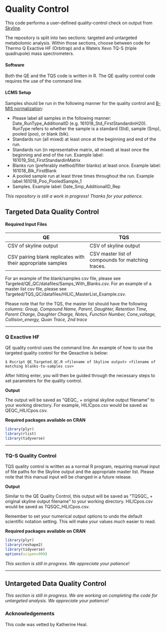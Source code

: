 # Quality Control

This code performs a user-defined quality-control check on output from [Skyline](https://skyline.ms/project/home/software/Skyline/begin.view).

The repository is split into two sections: targeted and untargeted metabolomic analysis. Within those sections, choose between code for Thermo Q Exactive HF (Orbitrap) and a Waters Xevo TQ-S (triple quadrupole) mass spectrometers.

#### Software

Both the QE and the TQS code is written in R. The QE quality control code requires the use of the command line.

#### LCMS Setup

Samples should be run in the following manner for the quality control and [B-MIS normalization](https://github.com/IngallsLabUW/B-MIS-normalization):

* Please label all samples in the following manner: Date_RunType_AdditionalID (e.g. 161018_Std_FirstStandardinH20). RunType refers to whether the sample is a standard (Std), sample (Smp), pooled (poo), or blank (blk).
* Standards run (all mixed) at least once at the beginning and end of the run.
* Standards run (in representative matrix, all mixed) at least once the beginning and end of the run. Example label: 161019_Std_FirstStandardinMatrix
* Blanks run (preferably method/filter blanks) at least once. Example label: 161018_Blk_FirstBlank
* A pooled sample run at least three times throughout the run. Example label:161018_Poo_PooledSample_1
* Samples. Example label: Date_Smp_AdditionalID_Rep

*This repository is still a work in progress! Thanks for your patience.*

## Targeted Data Quality Control

#### Required Input Files

QE | TQS
------------ | -------------
CSV of skyline output | CSV of skyline output
CSV pairing blank replicates with their appropriate samples | CSV master list of compounds for matching traces.

For an example of the blank/samples csv file, please see Targeted/QE_QC/datafiles/Samps_With_Blanks.csv.
For an example of a master list csv file, please see Targeted/TQS_QC/datafiles/HILIC_MasterList_Example.csv.

Please note that for the TQS, the master list should have the following columns: *Group, Compound Name, Parent, Daughter, Retention Time, Parent Charge, Daughter Charge, Notes, Function Number, Cone_voltage, Collision_energy, Quan Trace, 2nd trace*


***

### Q Exactive HF

QE quality control uses the command line. An example of how to use the targeted quality control for the Qexactive is below: 
```shell
$ Rscript QE_Targeted_QC.R <filename of Skyline output> <filename of matching blanks-to-samples csv>
```
After hitting enter, you will then be guided through the necessary steps to set parameters for the quality control.

**Output**

The output will be saved as "QEQC_ + original skyline output filename" to your working directory. For example, HILICpos.csv would be saved as QEQC_HILICpos.csv.

**Required packages available on CRAN**

```R
library(plyr)
library(rlist)
library(tidyverse)
```

***

### TQ-S Quality Control

TQS quality control is written as a normal R program, requiring manual input of file paths for the Skyline output and the appropriate master list. Please note that this manual input will be changed in a future release. 

**Output**

Similar to the QE Quality Control, this output will be saved as "TQSQC_ + original skyline output filename" to your working directory. HILICpos.csv would be saved as TQSQC_HILICpos.csv.

Remember to set your numerical output options to undo the default scientific notation setting. This will make your values much easier to read.

**Required packages available on CRAN**

```R
library(plyr)
library(reshape2)
library(tidyverse)
options(scipen=999)
```
*This section is still in progress. We appreciate your patience!*

***


## Untargeted Data Quality Control 

*This section is still in progress. We are working on completing the code for untargeted analysis. We appreciate your patience!*


### Acknowledgements
This code was vetted by Katherine Heal.





